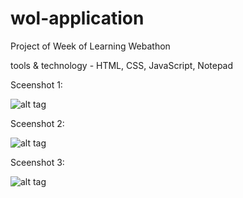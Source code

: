 # wol-application

Project of Week of Learning Webathon

tools & technology - HTML, CSS, JavaScript, Notepad


Sceenshot 1:

![alt tag](https://user-images.githubusercontent.com/61648707/110275617-68fd1c00-7ff7-11eb-9ef2-12fb846cfaba.jpg)


Sceenshot 2:

![alt tag](https://user-images.githubusercontent.com/61648707/110275618-6ac6df80-7ff7-11eb-92de-446e9f37f3e9.jpg)


Sceenshot 3:

![alt tag](https://user-images.githubusercontent.com/61648707/110275621-6bf80c80-7ff7-11eb-8992-c07be420b1ba.jpg)
